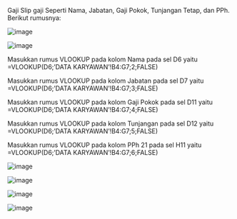 Gaji
Slip gaji 
Seperti Nama, Jabatan, Gaji Pokok, Tunjangan Tetap, dan PPh. Berikut rumusnya:

![image](https://github.com/ji33/Gaji/assets/109155518/34630b2b-8364-487d-ac14-d592f536fc6e)

![image](https://github.com/ji33/Gaji/assets/109155518/8e3cb5ce-f14b-4ef2-8789-61d777acd0f9)



Masukkan rumus VLOOKUP pada kolom Nama pada sel D6 yaitu =VLOOKUP(D6;’DATA KARYAWAN’!B4:G7;2;FALSE)

Masukkan rumus VLOOKUP pada kolom Jabatan pada sel D7 yaitu =VLOOKUP(D6;’DATA KARYAWAN’!B4:G7;3;FALSE)

Masukkan rumus VLOOKUP pada kolom Gaji Pokok pada sel D11 yaitu =VLOOKUP(D6;’DATA KARYAWAN’!B4:G7;4;FALSE)

Masukkan rumus VLOOKUP pada kolom Tunjangan pada sel D12 yaitu =VLOOKUP(D6;’DATA KARYAWAN’!B4:G7;5;FALSE)

Masukkan rumus VLOOKUP pada kolom PPh 21 pada sel H11 yaitu =VLOOKUP(D6;’DATA KARYAWAN’!B4:G7;6;FALSE)

![image](https://github.com/ji33/Gaji/assets/109155518/aa8bbea4-e7d0-45a0-81a9-d481b8aeb599)

![image](https://github.com/ji33/Gaji/assets/109155518/cb2c0227-5a21-49d6-bf80-b57d98b5f4ae)


![image](https://github.com/ji33/Gaji/assets/109155518/da66105f-5552-4ffd-8239-fa3d8dca805f)

![image](https://github.com/ji33/Gaji/assets/109155518/8fe6132c-2394-42c0-aa71-7d818dc26061)


